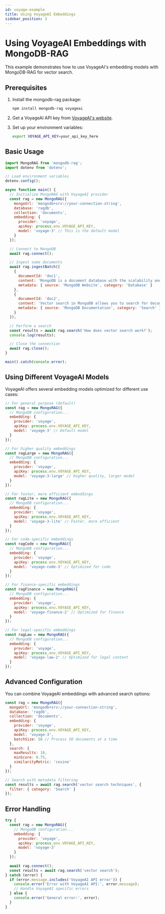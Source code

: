```yaml
---
id: voyage-example
title: Using VoyageAI Embeddings
sidebar_position: 3
---
```


# Using VoyageAI Embeddings with MongoDB-RAG

This example demonstrates how to use VoyageAI's embedding models with MongoDB-RAG for vector search.

## Prerequisites

1. Install the mongodb-rag package:
   ```bash
   npm install mongodb-rag voyageai
   ```

2. Get a VoyageAI API key from [VoyageAI's website](https://www.voyageai.com/).

3. Set up your environment variables:
   ```bash
   export VOYAGE_API_KEY=your_api_key_here
   ```

## Basic Usage

```javascript
import MongoRAG from 'mongodb-rag';
import dotenv from 'dotenv';

// Load environment variables
dotenv.config();

async function main() {
  // Initialize MongoRAG with VoyageAI provider
  const rag = new MongoRAG({
    mongoUrl: 'mongodb+srv://your-connection-string',
    database: 'ragdb',
    collection: 'documents',
    embedding: {
      provider: 'voyage',
      apiKey: process.env.VOYAGE_API_KEY,
      model: 'voyage-3' // This is the default model
    }
  });

  // Connect to MongoDB
  await rag.connect();

  // Ingest some documents
  await rag.ingestBatch([
    {
      documentId: 'doc1',
      content: 'MongoDB is a document database with the scalability and flexibility that you want with the querying and indexing that you need.',
      metadata: { source: 'MongoDB Website', category: 'Database' }
    },
    {
      documentId: 'doc2',
      content: 'Vector search in MongoDB allows you to search for documents based on semantic similarity using vector embeddings.',
      metadata: { source: 'MongoDB Documentation', category: 'Search' }
    }
  ]);

  // Perform a search
  const results = await rag.search('How does vector search work?');
  console.log(results);

  // Close the connection
  await rag.close();
}

main().catch(console.error);
```

## Using Different VoyageAI Models

VoyageAI offers several embedding models optimized for different use cases:

```javascript
// For general purpose (default)
const rag = new MongoRAG({
  // MongoDB configuration...
  embedding: {
    provider: 'voyage',
    apiKey: process.env.VOYAGE_API_KEY,
    model: 'voyage-3' // Default model
  }
});

// For higher quality embeddings
const ragLarge = new MongoRAG({
  // MongoDB configuration...
  embedding: {
    provider: 'voyage',
    apiKey: process.env.VOYAGE_API_KEY,
    model: 'voyage-3-large' // Higher quality, larger model
  }
});

// For faster, more efficient embeddings
const ragLite = new MongoRAG({
  // MongoDB configuration...
  embedding: {
    provider: 'voyage',
    apiKey: process.env.VOYAGE_API_KEY,
    model: 'voyage-3-lite' // Faster, more efficient
  }
});

// For code-specific embeddings
const ragCode = new MongoRAG({
  // MongoDB configuration...
  embedding: {
    provider: 'voyage',
    apiKey: process.env.VOYAGE_API_KEY,
    model: 'voyage-code-3' // Optimized for code
  }
});

// For finance-specific embeddings
const ragFinance = new MongoRAG({
  // MongoDB configuration...
  embedding: {
    provider: 'voyage',
    apiKey: process.env.VOYAGE_API_KEY,
    model: 'voyage-finance-2' // Optimized for finance
  }
});

// For legal-specific embeddings
const ragLaw = new MongoRAG({
  // MongoDB configuration...
  embedding: {
    provider: 'voyage',
    apiKey: process.env.VOYAGE_API_KEY,
    model: 'voyage-law-2' // Optimized for legal content
  }
});
```

## Advanced Configuration

You can combine VoyageAI embeddings with advanced search options:

```javascript
const rag = new MongoRAG({
  mongoUrl: 'mongodb+srv://your-connection-string',
  database: 'ragdb',
  collection: 'documents',
  embedding: {
    provider: 'voyage',
    apiKey: process.env.VOYAGE_API_KEY,
    model: 'voyage-3',
    batchSize: 50 // Process 50 documents at a time
  },
  search: {
    maxResults: 10,
    minScore: 0.75,
    similarityMetric: 'cosine'
  }
});

// Search with metadata filtering
const results = await rag.search('vector search techniques', {
  filter: { category: 'Search' }
});
```

## Error Handling

```javascript
try {
  const rag = new MongoRAG({
    // MongoDB configuration...
    embedding: {
      provider: 'voyage',
      apiKey: process.env.VOYAGE_API_KEY,
      model: 'voyage-3'
    }
  });
  
  await rag.connect();
  const results = await rag.search('vector search');
} catch (error) {
  if (error.message.includes('VoyageAI API error')) {
    console.error('Error with VoyageAI API:', error.message);
    // Handle VoyageAI specific errors
  } else {
    console.error('General error:', error);
  }
}
